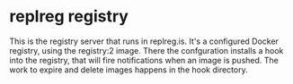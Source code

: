 # replreg registry

This is the registry server that runs in replreg.is. It's a configured Docker registry, using the registry:2 image. There the confguration installs a hook into the registry, that will fire notifications when an image is pushed. The work to expire and delete images happens in the hook directory.

